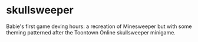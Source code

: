# skullsweeper
Babie's first game deving hours: a recreation of Minesweeper but with some theming patterned after the Toontown Online skullsweeper minigame.
